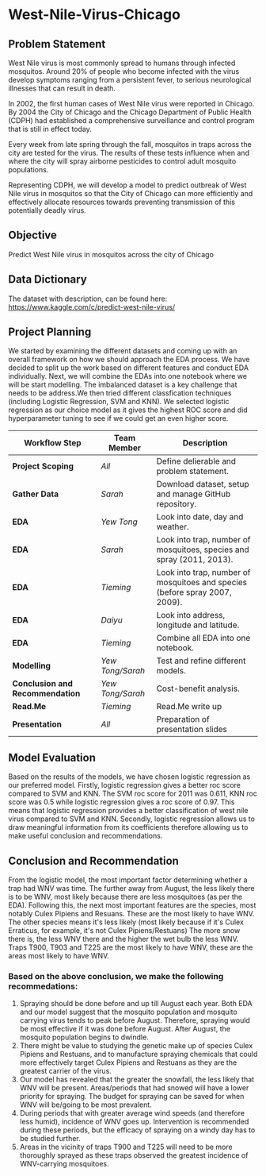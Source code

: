 # West-Nile-Virus-Chicago


## Problem Statement
West Nile virus is most commonly spread to humans through infected mosquitos. Around 20% of people who become infected with the virus develop symptoms ranging from a persistent fever, to serious neurological illnesses that can result in death.

In 2002, the first human cases of West Nile virus were reported in Chicago. By 2004 the City of Chicago and the Chicago Department of Public Health (CDPH) had established a comprehensive surveillance and control program that is still in effect today.

Every week from late spring through the fall, mosquitos in traps across the city are tested for the virus. The results of these tests influence when and where the city will spray airborne pesticides to control adult mosquito populations.

Representing CDPH, we will develop a model to predict outbreak of West Nile virus in mosquitos so that the City of Chicago can more efficiently and effectively allocate resources towards preventing transmission of this potentially deadly virus.​

## Objective

Predict West Nile virus in mosquitos across the city of Chicago

## Data Dictionary 
The dataset with description, can be found here: https://www.kaggle.com/c/predict-west-nile-virus/ 

## Project Planning
We started by examining the different datasets and coming up with an overall framework on how we should approach the EDA process. We have decided to split up the work based on different features and conduct EDA individually. Next, we will combine the EDAs into one notebook where we will be start modelling. The imbalanced dataset is a key challenge that needs to be address.We then tried different classfication techniques (including Logistic Regression, SVM and KNN). We selected logistic regression as our choice model as it gives the highest ROC score and did hyperparameter tuning to see if we could get an even higher score. 

|Workflow Step|Team Member|Description|
|---|---|---|
|**Project Scoping**|*All*|Define delierable and problem statement.| 
|**Gather Data**|*Sarah*|Download dataset, setup and manage GitHub repository.|
|**EDA**|*Yew Tong*|Look into date, day and weather.|
|**EDA**|*Sarah*|Look into trap, number of mosquitoes, species and spray (2011, 2013).|
|**EDA**|*Tieming*|Look into trap, number of mosquitoes and species (before spray 2007, 2009).|
|**EDA**|*Daiyu*|Look into address, longitude and latitude.|
|**EDA**|*Tieming*|Combine all EDA into one notebook.|
|**Modelling**|*Yew Tong/Sarah*|Test and refine different models.|
|**Conclusion and Recommendation**|*Yew Tong/Sarah*|Cost-benefit analysis.|
|**Read.Me**|*Tieming*|Read.Me write up|
|**Presentation**|*All*|Preparation of presentation slides|




## Model Evaluation

Based on the results of the models, we have chosen logistic regression as our preferred model. Firstly, logistic regression gives a better roc score compared to SVM and KNN. The SVM roc score for 2011 was 0.611, KNN roc score was 0.5 while logistic regression gives a roc score of 0.97. This means that logistic regression provides a better classification of west nile virus compared to SVM and KNN. Secondly, logistic regression allows us to draw meaningful information from its coefficients therefore allowing us to make useful conclusion and recommendations.    



## Conclusion and Recommendation

From the logistic model, the most important factor determining whether a trap had WNV was time. The further away from August, the less likely there is to be WNV, most likely because there are less mosquitoes (as per the EDA). Following this, the next most important features are the species, most notably Culex Pipiens and Resuans. These are the most likely to have WNV. The other species means it's less likely (most likely because if it's Culex Erraticus, for example, it's not Culex Pipiens/Restuans)
The more snow there is, the less WNV there and the higher the wet bulb the less WNV. Traps T900, T903 and T225 are the most likely to have WNV, these are the areas most likely to have WNV.

### Based on the above conclusion, we make the following recommedations:
1. Spraying should be done before and up till August each year. Both EDA and our model suggest that the mosquito population and mosquito carrying virus tends to peak before August. Therefore, spraying would be most effective if it was done before August. After August, the mosquito population begins to dwindle.
2. There might be value to studying the genetic make up of species Culex Pipiens and Restuans, and to manufacture spraying chemicals that could more effectively target Culex Pipiens and Restuans as they are the greatest carrier of the virus.
3. Our model has revealed that the greater the snowfall, the less likely that WNV will be present. Areas/periods that had snowed will have a lower priority for spraying. The budget for spraying can be saved for when WNV will be/going to be most prevalent.
4. During periods that with greater average wind speeds (and therefore less humid), incidence of WNV goes up. Intervention is recommended during these periods, but the efficacy of spraying on a windy day has to be studied further.
5. Areas in the vicinity of traps T900 and T225 will need to be more thoroughly sprayed as these traps observed the greatest incidence of WNV-carrying mosquitoes.




